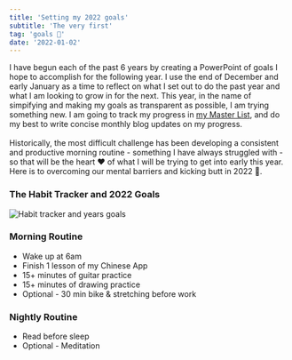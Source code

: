 ```yaml
---
title: 'Setting my 2022 goals'
subtitle: 'The very first'
tag: 'goals 🥅'
date: '2022-01-02'
---
```


I have begun each of the past 6 years by creating a PowerPoint of goals I hope to accomplish for the following year. I use the end of December and early January as a time to reflect on what I set out to do the past year and what I am looking to grow in for the next. This year, in the name of simpifying and making my goals as transparent as possible, I am trying something new. I am going to track my progress in [my Master List](https://www.danvsworld.com/posts/organizing-life-with-google-sheets), and do my best to write concise monthly blog updates on my progress.
\
\
Historically, the most difficult challenge has been developing a consistent and productive morning routine - something I have always struggled with - so that will be the heart ❤️ of what I will be trying to get into early this year. Here is to overcoming our mental barriers and kicking butt in 2022 🥳.

### The Habit Tracker and 2022 Goals

![Habit tracker and years goals](/images/posts/goals-check-in-1/goals.png 'Habit tracker and years goals')

### Morning Routine

- Wake up at 6am
- Finish 1 lesson of my Chinese App
- 15+ minutes of guitar practice
- 15+ minutes of drawing practice
- Optional - 30 min bike & stretching before work

### Nightly Routine

- Read before sleep
- Optional - Meditation
